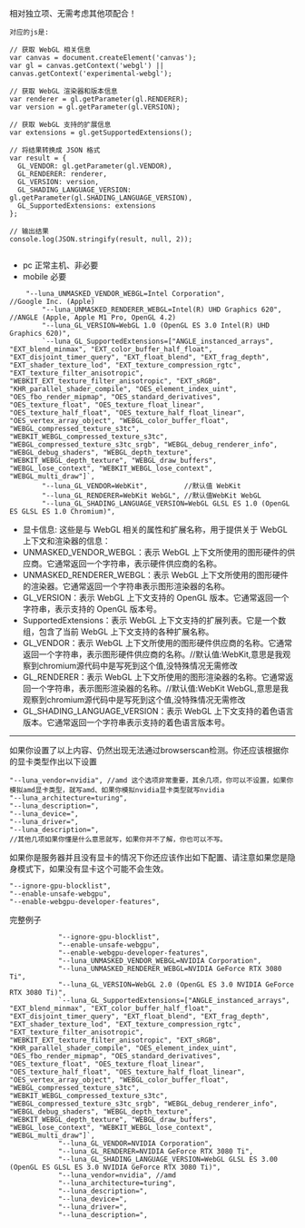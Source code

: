 相对独立项、无需考虑其他项配合！



```
对应的js是:

// 获取 WebGL 相关信息
var canvas = document.createElement('canvas');
var gl = canvas.getContext('webgl') || canvas.getContext('experimental-webgl');

// 获取 WebGL 渲染器和版本信息
var renderer = gl.getParameter(gl.RENDERER);
var version = gl.getParameter(gl.VERSION);

// 获取 WebGL 支持的扩展信息
var extensions = gl.getSupportedExtensions();

// 将结果转换成 JSON 格式
var result = {
  GL_VENDOR: gl.getParameter(gl.VENDOR),
  GL_RENDERER: renderer,
  GL_VERSION: version,
  GL_SHADING_LANGUAGE_VERSION: gl.getParameter(gl.SHADING_LANGUAGE_VERSION),
  GL_SupportedExtensions: extensions
};

// 输出结果
console.log(JSON.stringify(result, null, 2));


```



- pc  正常主机、非必要
- mobile 必要



```
    "--luna_UNMASKED_VENDOR_WEBGL=Intel Corporation",           //Google Inc. (Apple)
		"--luna_UNMASKED_RENDERER_WEBGL=Intel(R) UHD Graphics 620", //ANGLE (Apple, Apple M1 Pro, OpenGL 4.2)
		"--luna_GL_VERSION=WebGL 1.0 (OpenGL ES 3.0 Intel(R) UHD Graphics 620)",
		`--luna_GL_SupportedExtensions=["ANGLE_instanced_arrays", "EXT_blend_minmax", "EXT_color_buffer_half_float", "EXT_disjoint_timer_query", "EXT_float_blend", "EXT_frag_depth", "EXT_shader_texture_lod", "EXT_texture_compression_rgtc", "EXT_texture_filter_anisotropic", "WEBKIT_EXT_texture_filter_anisotropic", "EXT_sRGB", "KHR_parallel_shader_compile", "OES_element_index_uint", "OES_fbo_render_mipmap", "OES_standard_derivatives", "OES_texture_float", "OES_texture_float_linear", "OES_texture_half_float", "OES_texture_half_float_linear", "OES_vertex_array_object", "WEBGL_color_buffer_float", "WEBGL_compressed_texture_s3tc", "WEBKIT_WEBGL_compressed_texture_s3tc", "WEBGL_compressed_texture_s3tc_srgb", "WEBGL_debug_renderer_info", "WEBGL_debug_shaders", "WEBGL_depth_texture", "WEBKIT_WEBGL_depth_texture", "WEBGL_draw_buffers", "WEBGL_lose_context", "WEBKIT_WEBGL_lose_context", "WEBGL_multi_draw"]`,
		"--luna_GL_VENDOR=WebKit",         //默认值 WebKit
		"--luna_GL_RENDERER=WebKit WebGL", //默认值WebKit WebGL
		"--luna_GL_SHADING_LANGUAGE_VERSION=WebGL GLSL ES 1.0 (OpenGL ES GLSL ES 1.0 Chromium)", 
```

- 显卡信息: 这些是与 WebGL 相关的属性和扩展名称，用于提供关于 WebGL 上下文和渲染器的信息：
- UNMASKED_VENDOR_WEBGL：表示 WebGL 上下文所使用的图形硬件的供应商。它通常返回一个字符串，表示硬件供应商的名称。
- UNMASKED_RENDERER_WEBGL：表示 WebGL 上下文所使用的图形硬件的渲染器。它通常返回一个字符串表示图形渲染器的名称。
- GL_VERSION：表示 WebGL 上下文支持的 OpenGL 版本。它通常返回一个字符串，表示支持的 OpenGL 版本号。
- SupportedExtensions：表示 WebGL 上下文支持的扩展列表。它是一个数组，包含了当前 WebGL 上下文支持的各种扩展名称。
- GL_VENDOR：表示 WebGL 上下文所使用的图形硬件供应商的名称。它通常返回一个字符串，表示图形硬件供应商的名称。//默认值:WebKit,意思是我观察到chromium源代码中是写死到这个值,没特殊情况无需修改
- GL_RENDERER：表示 WebGL 上下文所使用的图形渲染器的名称。它通常返回一个字符串，表示图形渲染器的名称。//默认值:WebKit WebGL,意思是我观察到chromium源代码中是写死到这个值,没特殊情况无需修改	
- GL_SHADING_LANGUAGE_VERSION：表示 WebGL 上下文支持的着色语言版本。它通常返回一个字符串表示支持的着色语言版本号。
  	



-------

如果你设置了以上内容、仍然出现无法通过browserscan检测。你还应该根据你的显卡类型作出以下设置

```
"--luna_vendor=nvidia", //amd 这个选项非常重要，其余几项，你可以不设置，如果你模拟amd显卡类型，就写amd、如果你模拟nvidia显卡类型就写nvidia
"--luna_architecture=turing",
"--luna_description=",
"--luna_device=",
"--luna_driver=",
"--luna_description=",
//其他几项如果你懂是什么意思就写，如果你并不了解，你也可以不写。
```

如果你是服务器并且没有显卡的情况下你还应该作出如下配置、请注意如果您是隐身模式下，如果没有显卡这个可能不会生效。

```
"--ignore-gpu-blocklist",
"--enable-unsafe-webgpu",
"--enable-webgpu-developer-features",
```

完整例子

```
            "--ignore-gpu-blocklist",
            "--enable-unsafe-webgpu",
            "--enable-webgpu-developer-features",
            "--luna_UNMASKED_VENDOR_WEBGL=NVIDIA Corporation",
            "--luna_UNMASKED_RENDERER_WEBGL=NVIDIA GeForce RTX 3080 Ti",
            "--luna_GL_VERSION=WebGL 2.0 (OpenGL ES 3.0 NVIDIA GeForce RTX 3080 Ti)",
            `--luna_GL_SupportedExtensions=["ANGLE_instanced_arrays", "EXT_blend_minmax", "EXT_color_buffer_half_float", "EXT_disjoint_timer_query", "EXT_float_blend", "EXT_frag_depth", "EXT_shader_texture_lod", "EXT_texture_compression_rgtc", "EXT_texture_filter_anisotropic", "WEBKIT_EXT_texture_filter_anisotropic", "EXT_sRGB", "KHR_parallel_shader_compile", "OES_element_index_uint", "OES_fbo_render_mipmap", "OES_standard_derivatives", "OES_texture_float", "OES_texture_float_linear", "OES_texture_half_float", "OES_texture_half_float_linear", "OES_vertex_array_object", "WEBGL_color_buffer_float", "WEBGL_compressed_texture_s3tc", "WEBKIT_WEBGL_compressed_texture_s3tc", "WEBGL_compressed_texture_s3tc_srgb", "WEBGL_debug_renderer_info", "WEBGL_debug_shaders", "WEBGL_depth_texture", "WEBKIT_WEBGL_depth_texture", "WEBGL_draw_buffers", "WEBGL_lose_context", "WEBKIT_WEBGL_lose_context", "WEBGL_multi_draw"]`,
            "--luna_GL_VENDOR=NVIDIA Corporation",
            "--luna_GL_RENDERER=NVIDIA GeForce RTX 3080 Ti",
            "--luna_GL_SHADING_LANGUAGE_VERSION=WebGL GLSL ES 3.00 (OpenGL ES GLSL ES 3.0 NVIDIA GeForce RTX 3080 Ti)",
            "--luna_vendor=nvidia", //amd
            "--luna_architecture=turing",
            "--luna_description=",
            "--luna_device=",
            "--luna_driver=",
            "--luna_description=",
```

